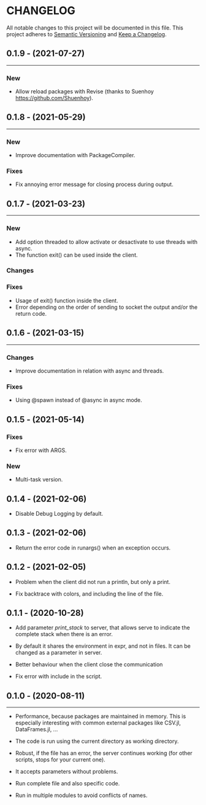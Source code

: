 
# CHANGELOG

All notable changes to this project will be documented in this file.
This project adheres to [Semantic Versioning](http://semver.org/) and [Keep a
Changelog](http://keepachangelog.com/).

## 0.1.9 - (2021-07-27)
---

### New

* Allow reload packages with Revise (thanks to Suenhoy https://github.com/Shuenhoy).


## 0.1.8 - (2021-05-29)
---

### New
* Improve documentation with PackageCompiler.

### Fixes
* Fix annoying error message for closing process during output.

## 0.1.7 - (2021-03-23)
---

### New
* Add option threaded to allow activate or desactivate to use threads with async.
* The function exit() can be used inside the client.

### Changes


### Fixes
* Usage of exit() function inside the client.
* Error depending on the order of sending to socket the output and/or the return code.


## 0.1.6 - (2021-03-15)
---

### Changes
* Improve documentation in relation with async and threads.


### Fixes
* Using @spawn instead of @async in async mode.


## 0.1.5 - (2021-05-14)

### Fixes

* Fix error with ARGS.

### New

* Multi-task version.

## 0.1.4 - (2021-02-06)

* Disable Debug Logging by default.

## 0.1.3 - (2021-02-06)

* Return the error code in runargs() when an exception occurs.

## 0.1.2 - (2021-02-05)

* Problem when the client did not run a println, but only a print.

* Fix backtrace with colors, and including the line of the file.

## 0.1.1 - (2020-10-28)

* Add parameter *print_stack* to server, that allows serve to indicate the
  complete stack when there is an error.


* By default it shares the environment in expr, and not in files. It can be
  changed as a parameter in server.


* Better behaviour when the client close the communication

* Fix error with include in the script.

## 0.1.0 - (2020-08-11)
---

- Performance, because packages are maintained in memory. This is especially interesting with common external packages like CSV.jl, DataFrames.jl, ...

- The code is run using the current directory as working directory.

- Robust, if the file has an error, the server continues working (for other scripts, stops for your current one).

- It accepts parameters without problems.

- Run complete file and also specific code.

- Run in multiple modules to avoid conflicts of names.

